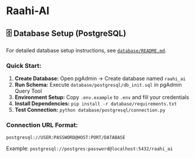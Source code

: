# Raahi-AI

## 🗄️ Database Setup (PostgreSQL)

For detailed database setup instructions, see [`database/README.md`](database/README.md).

### Quick Start:
1. **Create Database:** Open pgAdmin → Create database named `raahi_ai`
2. **Run Schema:** Execute `database/postgresql/db_init.sql` in pgAdmin Query Tool
3. **Environment Setup:** Copy `.env.example` to `.env` and fill your credentials
4. **Install Dependencies:** `pip install -r database/requirements.txt`
5. **Test Connection:** `python database/postgresql/connection.py`

### Connection URL Format:
```
postgresql://USER:PASSWORD@HOST:PORT/DATABASE
```

Example: `postgresql://postgres:password@localhost:5432/raahi_ai`